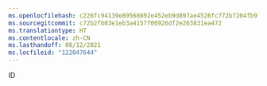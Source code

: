 ```yaml
---
ms.openlocfilehash: c226fc94139e89568692e452eb9d897ae4526fc772b7204fb9ff084d0016b9b7
ms.sourcegitcommit: c72b2f603e1eb3a4157f00926df2e263831ea472
ms.translationtype: HT
ms.contentlocale: zh-CN
ms.lasthandoff: 08/12/2021
ms.locfileid: "122047644"
---
```

 ID 